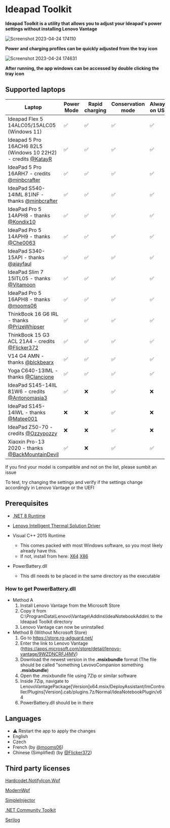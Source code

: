 # Ideapad Toolkit

**Ideapad Toolkit is a utility that allows you to adjust your Ideapad's power settings without installing Lenovo Vantage**

![Screenshot 2023-04-24 174110](https://user-images.githubusercontent.com/62750643/234048210-32a98b8a-7e24-4ba3-8990-a25ecdd8a2f9.png)

**Power and charging profiles can be quickly adjusted from the tray icon**

![Screenshot 2023-04-24 174631](https://user-images.githubusercontent.com/62750643/234049214-1324dc57-b3fd-4f8f-9fb0-8a419e2e9d32.png)

**After running, the app windows can be accessed by double clicking the tray icon**
## Supported laptops
| Laptop | Power Mode | Rapid charging | Conservation mode | Always on USB |
| --- | --- | --- | --- | --- |
| Ideapad Flex 5 14ALC05/15ALC05 (Windows 11) | ✅ | ✅ | ✅ | ✅ |
| Ideapad 5 Pro 16ACH6 82L5 (Windows 10 22H2) - credits [@KatayR](https://github.com/KatayR) | ✅ | ✅ | ✅ | ✅ |
| IdeaPad 5 Pro 16ARH7 - credits [@minbcrafter](https://github.com/minbcrafter) | ✅ | ✅ | ✅ | ✅ |
| IdeaPad S540-14IML 81INF - thanks [@minbcrafter](https://github.com/minbcrafter) | ✅ | ✅ | ✅ | ✅ |
| IdeaPad Pro 5 14APH8 - thanks [@Kondix10](https://github.com/Kondix10) | ✅ | ✅ | ✅ | ✅ |
| IdeaPad Pro 5 14APH9 - thanks [@Che0063](https://github.com/Che0063) | ✅ | ✅ | ✅ | ✅ |
| IdeaPad S340-15API - thanks [@ajayfaul](https://github.com/ajayfaul) | ✅ | ✅ | ✅ | ✅ |
| IdeaPad Slim 7 15ITL05 - thanks [@Vitamoon](https://github.com/Vitamoon) | ✅ | ✅ | ✅ | ✅ |
| IdeaPad Pro 5 16APH8 - thanks [@mooms06](https://github.com/mooms06) | ✅ | ✅ | ✅ | ✅ |
| ThinkBook 16 G6 IRL - thanks [@PrizeWhipser](https://github.com/PrizeWhipser) | ✅ | ✅ | ✅ | ✅ |
| ThinkBook 15 G3 ACL 21A4 - credits [@Flicker372](https://github.com/Flicker372) | ✅ | ✅ | ✅ | ✅ |
| V14 G4 AMN - thanks [@blckbearx](https://github.com/blckbearx) | ✅ | ✅ | ✅ | ✅ |
| Yoga C640-13IML - thanks [@Clancione](https://github.com/Clancione) | ✅ | ✅ | ✅ | ✅ |
| IdeaPad S145-14IIL 81W6 - credits [@Antonomasia3](https://github.com/Antonomasia3) | ✅ | ❌ | ✅ | ❌ |
| IdeaPad S145-14IWL - thanks [@Matee001](https://github.com/Matee001) |  ❌ | ❌ | ✅ | ❌ |
| IdeaPad Z50-70 - credits [@Ozzypozzy](https://github.com/Ozzypozzy) | ❌ | ❌ | ✅ | ❌ |
| Xiaoxin Pro-13 2020 - thanks [@BackMountainDevil](https://github.com/BackMountainDevil) | ✅ | ❌ | ✅ | ✅ |

If you find your model is compatible and not on the list, please sumbit an issue

To test, try changing the settings and verify if the settings change accordingly in Lenovo Vantage or the UEFI

## Prerequisites
- [.NET 8 Runtime](https://dotnet.microsoft.com/en-us/download/dotnet/thank-you/runtime-8.0.10-windows-x64-installer)

- [Lenovo Intelligent Thermal Solution Driver](https://www.google.com/search?q=lenovo+<YOUR+MODEL>+intelligent+thermal+solution+driver+download)

- Visual C++ 2015 Runtime
  - This comes packed with most Windows software, so you most likely already have this.
  - If not, install from here: [X64](https://aka.ms/vs/17/release/vc_redist.x64.exe) [X86](https://aka.ms/vs/17/release/vc_redist.x86.exe)

- PowerBattery.dll
  - This dll needs to be placed in the same directory as the executable
  
### How to get PowerBattery.dll
- Method A
  1. Install Lenovo Vantage from the Microsoft Store
  2. Copy it from C:\ProgramData\Lenovo\Vantage\Addins\IdeaNotebookAddin\ to the Ideapad Toolkit directory
  3. Lenovo Vantage can now be uninstalled
- Method B (Without Microsoft Store)
  1.  Go to https://store.rg-adguard.net/
  2.  Enter the link to Lenovo Vantage (https://apps.microsoft.com/store/detail/lenovo-vantage/9WZDNCRFJ4MV)
  3.  Download the newest version in the **.msixbundle** format (The file should be called "something LevovoCompanion something **.msixbundle**)
  4.  Open the .msixbundle file using 7Zip or similar software
  5.  Inside 7Zip, navigate to LenovoVantagePackage\[Version\]x64.msix/DeployAssistant/ImController/Plugins\[Version\].cab/plugins.7z/Normal/IdeaNotebookPlugin/x64
  6.  PowerBattery.dll should be in there

## Languages
- ⚠️ Restart the app to apply the changes
- English
- Czech
- French (by [@mooms06](https://github.com/mooms06))
- Chinese (Simplified) (by [@Flicker372](https://github.com/Flicker372))

## Third party licenses
[Hardcodet.NotifyIcon.Wpf](https://github.com/hardcodet/wpf-notifyicon/blob/develop/LICENSE)

[ModernWpf](https://github.com/Kinnara/ModernWpf/blob/master/LICENSE)
 
[SimpleInjector](https://github.com/simpleinjector/SimpleInjector/blob/master/LICENSE)
 
[.NET Community Toolkit](https://github.com/CommunityToolkit/dotnet/blob/main/License.md)
 
[Serilog](https://github.com/serilog/serilog/blob/dev/LICENSE)

